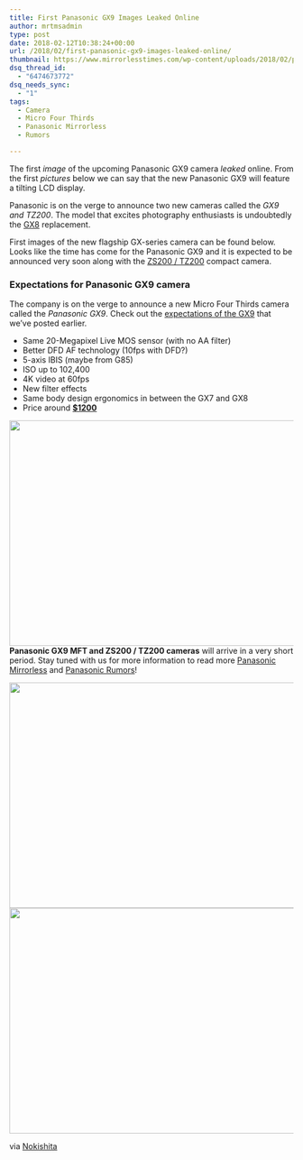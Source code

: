 ```yaml
---
title: First Panasonic GX9 Images Leaked Online
author: mrtmsadmin
type: post
date: 2018-02-12T10:38:24+00:00
url: /2018/02/first-panasonic-gx9-images-leaked-online/
thumbnail: https://www.mirrorlesstimes.com/wp-content/uploads/2018/02/panasonic_gx9_image_2.jpg
dsq_thread_id:
  - "6474673772"
dsq_needs_sync:
  - "1"
tags:
  - Camera
  - Micro Four Thirds
  - Panasonic Mirrorless
  - Rumors

---
```

The first _image_ of the upcoming Panasonic GX9 camera _leaked_ online. From the first _pictures_ below we can say that the new Panasonic GX9 will feature a tilting LCD display.

Panasonic is on the verge to announce two new cameras called the _GX9 and TZ200_. The model that excites photography enthusiasts is undoubtedly the <a href="https://aax-us-east.amazon-adsystem.com/x/c/QrHzCZ0_gC02JTLoqeIZVEkAAAFhQUlVuwEAAAFKAXJk_MU/https://assoc-redirect.amazon.com/g/r/http://www.amazon.com/PANASONIC-Mirrorless-Camera-Megapixels-DMC-GX8SBODY/dp/B011B8QX32/ref=as_at/?imprToken=JENTucHS56Fh0kFhjX0.ng&slotNum=0&s=electronics&ie=UTF8&qid=1506421463&sr=1-3&keywords=gx8&linkCode=sl1&tag=daicamnew-20&linkId=14ccd24682179688d409a2a4bb89b127" target="_blank" rel="noopener">GX8</a> replacement.

First images of the new flagship GX-series camera can be found below. Looks like the time has come for the Panasonic GX9 and it is expected to be announced very soon along with the [ZS200 / TZ200][1] compact camera.<!--more-->

### Expectations for Panasonic GX9 camera

The company is on the verge to announce a new Micro Four Thirds camera called the _Panasonic GX9_. Check out the [expectations of the GX9][2] that we’ve posted earlier.

  * Same 20-Megapixel Live MOS sensor (with no AA filter)
  * Better DFD AF technology (10fps with DFD?)
  * 5-axis IBIS (maybe from G85)
  * ISO up to 102,400
  * 4K video at 60fps
  * New filter effects
  * Same body design ergonomics in between the GX7 and GX8
  * Price around **<a href="https://aax-us-east.amazon-adsystem.com/x/c/QrHzCZ0_gC02JTLoqeIZVEkAAAFhQUlVuwEAAAFKAXJk_MU/https://assoc-redirect.amazon.com/g/r/http://www.amazon.com/PANASONIC-Mirrorless-Camera-Megapixels-DMC-GX8SBODY/dp/B011B8QX32/ref=as_at/?creativeASIN=B00GORMJTI&imprToken=JENTucHS56Fh0kFhjX0.ng&slotNum=1&s=electronics&ie=UTF8&qid=1506421463&sr=1-3&keywords=gx8&linkCode=sl1&tag=daicamnew-20&linkId=14ccd24682179688d409a2a4bb89b127" target="_blank" rel="nofollow noopener noreferrer" data-amzn-asin="B00GORMJTI">$1200</a>**

[<img class="aligncenter size-full wp-image-1652" src="https://i0.wp.com/www.mirrorlesstimes.com/wp-content/uploads/2018/02/panasonic_gx9_image.jpg?resize=600%2C400&#038;ssl=1" alt="" width="600" height="400" srcset="https://i0.wp.com/www.mirrorlesstimes.com/wp-content/uploads/2018/02/panasonic_gx9_image.jpg?w=900&ssl=1 900w, https://i0.wp.com/www.mirrorlesstimes.com/wp-content/uploads/2018/02/panasonic_gx9_image.jpg?resize=450%2C300&ssl=1 450w, https://i0.wp.com/www.mirrorlesstimes.com/wp-content/uploads/2018/02/panasonic_gx9_image.jpg?resize=768%2C512&ssl=1 768w" sizes="(max-width: 600px) 100vw, 600px" data-recalc-dims="1" />][3]  
**Panasonic GX9 MFT and ZS200 / TZ200 cameras** will arrive in a very short period. Stay tuned with us for more information to read more <a href="https://www.mirrorlesstimes.com/tag/panasonic-mirrorless" target="_blank" rel="noopener">Panasonic Mirrorless</a> and <a href="https://www.dailycameranews.com/tag/panasonic-rumors/" target="_blank" rel="noopener">Panasonic Rumors</a>!

[<img class="aligncenter size-full wp-image-1654" src="https://i2.wp.com/www.mirrorlesstimes.com/wp-content/uploads/2018/02/panasonic_2.jpg?resize=600%2C400&#038;ssl=1" alt="" width="600" height="400" srcset="https://i2.wp.com/www.mirrorlesstimes.com/wp-content/uploads/2018/02/panasonic_2.jpg?w=600&ssl=1 600w, https://i2.wp.com/www.mirrorlesstimes.com/wp-content/uploads/2018/02/panasonic_2.jpg?resize=450%2C300&ssl=1 450w" sizes="(max-width: 600px) 100vw, 600px" data-recalc-dims="1" />][4] [<img class="aligncenter size-full wp-image-1655" src="https://i0.wp.com/www.mirrorlesstimes.com/wp-content/uploads/2018/02/panasonic_3.jpg?resize=600%2C400&#038;ssl=1" alt="" width="600" height="400" srcset="https://i0.wp.com/www.mirrorlesstimes.com/wp-content/uploads/2018/02/panasonic_3.jpg?w=600&ssl=1 600w, https://i0.wp.com/www.mirrorlesstimes.com/wp-content/uploads/2018/02/panasonic_3.jpg?resize=450%2C300&ssl=1 450w" sizes="(max-width: 600px) 100vw, 600px" data-recalc-dims="1" />][5]

via <a href="http://www.nokishita-camera.com/2018/02/dc-gx9dc-tz200.html" target="_blank" rel="follow external noopener noreferrer" data-wpel-link="external">Nokishita</a>

 [1]: https://www.dailycameranews.com/2018/01/panasonic-gx9-tz200-cameras-announced-soon/
 [2]: https://www.dailycameranews.com/2017/09/expect-panasonic-gx9-camera/
 [3]: https://i0.wp.com/www.mirrorlesstimes.com/wp-content/uploads/2018/02/panasonic_gx9_image.jpg?ssl=1
 [4]: https://i2.wp.com/www.mirrorlesstimes.com/wp-content/uploads/2018/02/panasonic_2.jpg?ssl=1
 [5]: https://i0.wp.com/www.mirrorlesstimes.com/wp-content/uploads/2018/02/panasonic_3.jpg?ssl=1